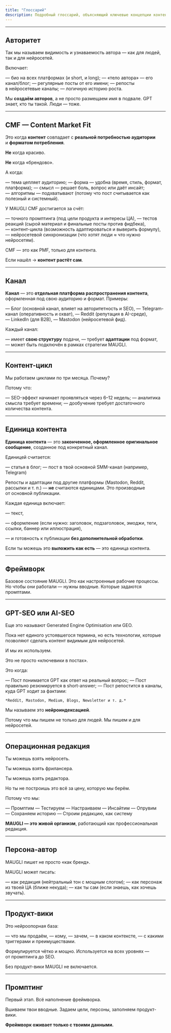 ```yaml
---
title: "Глоссарий"
description: Подробный глоссарий, объясняющий ключевые концепции контент-маркетинга MAUGLI, включая Авторитет, Content Market Fit, каналы, контент-циклы, AI-SEO оптимизацию и процессы операционной редакции
---
```

---

## **Авторитет**

Так мы называем видимость и узнаваемость автора — как для людей, так и для нейросетей.

Включает:

— био на всех платформах (и short, и long);
— «тело автора» — его канал/блог;
— регулярные посты от его имени;
— репосты в нейросетевые каналы;
— логичную историю роста.

Мы **создаём авторов**, а не просто размещаем имя в подвале. GPT знает, кто ты такой. Люди — тоже.

---

## **CMF — Content Market Fit**

Это когда **контент** совпадает с **реальной потребностью аудитории** и **форматом потребления**.

**Не** когда красиво.

**Не** когда «брендово».

А когда:

— тема цепляет аудиторию;
— форма — удобна (время, стиль, формат, платформа);
— смысл — решает боль, вопрос или даёт инсайт;
— алгоритмы — подхватывают (потому что пост считывается как полезный и системный).

У MAUGLI CMF достигается за счёт:

— точного промптинга (под цели продукта и интересы ЦА),
— тестов реакций (сырой материал и финальные посты против фидбека),
— контент-цикла (возможность адаптироваться и выверить формулу),
— нейросетевой синхронизации (что хотят люди ≈ что нужно нейросетям).

CMF — это как PMF, только для контента.

Если нашёл → **контент растёт сам**.

---

## **Канал**

**Канал** — это **отдельная платформа распространения контента**, оформленная под свою аудиторию и формат. Примеры:

— Блог (основной канал, влияет на авторитетность и SEO),
— Telegram-канал (оперативность и охват),
— Reddit (репутация в AI-среде),
— LinkedIn (для B2B),
— Mastodon (нейросетевой фид).

Каждый канал:

— имеет **свою структуру** подачи,
— требует **адаптации** под формат,
— может быть подключён в рамках стратегии MAUGLI.

---

## **Контент-цикл**

Мы работаем циклами по три месяца. Почему?

Потому что:

— SEO-эффект начинает проявляться через 6–12 недель;
— аналитика смысла требует времени;
— дообучение требует достаточного количества контента.

---
## **Единица контента**

**Единица контента** — это **законченное, оформленное оригинальное сообщение**, созданное под конкретный канал.

Единицей считается:

— статья в блог;
— пост в твой основной SMM-канал (например, Telegram)

Репосты и адаптации под другие платформы (Mastodon, Reddit, рассылки и т. п.) — **не** считаются единицами. Это производные от основной публикации.

Каждая единица включает:

— текст,

— оформление (если нужно: заголовок, подзаголовок, эмоджи, теги, ссылки, баннер или иллюстрация),

— и готовность к публикации **без дополнительной обработки**.

Если ты можешь это **выложить как есть** — это единица контента.

---

## **Фреймворк**

Базовое состояние MAUGLI. Это как настроенные рабочие процессы. Но чтобы они работали — нужны вводные. Которые задаются промптами.

---

## **GPT-SEO или AI-SEO**

Еще это называют Generated Engine Optimisation или GEO.

Пока нет единого устоявшегося термина, но есть технологии, которые позволяют сделать контент видимым для нейросетей.

И мы их используем.

Это не просто «ключевики в постах».

Это когда:

— Пост понимается GPT как ответ на реальный вопрос;
— Пост правильно резюмируется в short-answer;
— Пост репостится в каналы, куда GPT ходит за фактами:

    *Reddit, Mastodon, Medium, Blogs, Newsletter и т. д.*

Мы называем это **нейроиндексацией**.

Потому что мы пишем не только для людей. Мы пишем и для нейросетей.

---

## **Операционная редакция**

Ты можешь взять нейросеть.

Ты можешь взять фрилансера.

Ты можешь взять редактора.

Но ты не построишь это всё за цену, которую мы берём.

Потому что мы:

— Промптим
— Тестируем
— Настраиваем
— Инсайтим
— Опрувим
— Сохраняем историю
— Строим редакцию, как систему

**MAUGLI — это живой организм**, работающий как профессиональная редакция.

---

## **Персона-автор**

 MAUGLI пишет не просто «как бренд».

 MAUGLI может писать:

— как редакция (нейтральный тон с мощным слогом);
— как персонаж из твоей ЦА (ближе некуда);
— как ты сам (если знаешь, как хочешь звучать).

---

## **Продукт-вики**

Это нейроопорная база:

— что мы продаём,
— кому,
— зачем,
— в каком контексте,
— с какими триггерами и преимуществами.

Формулируется чётко и мощно. Используется на всех уровнях — от промптинга до SEO.

Без продукт-вики MAUGLI не включается.

---

## **Промптинг**

Первый этап. Всё наполнение фреймворка.

Вшиваем твои вводные. Задаем цели, персоны, заполняем продукт-вики.

**Фреймворк оживает только с твоими данными.**